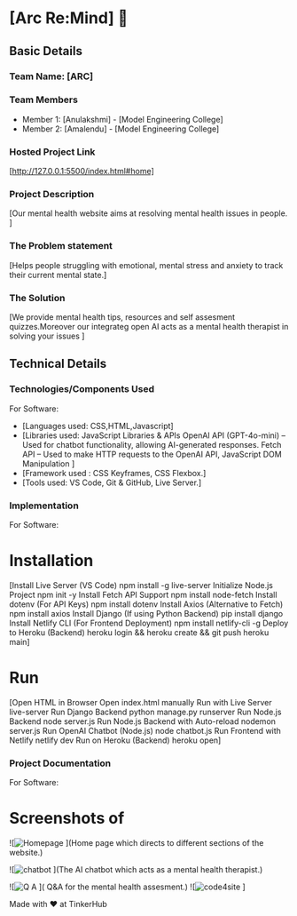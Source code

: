 # [Arc Re:Mind] 🎯


## Basic Details
### Team Name: [ARC]


### Team Members
- Member 1: [Anulakshmi] - [Model Engineering College]
- Member 2: [Amalendu] - [Model Engineering College]


### Hosted Project Link
[http://127.0.0.1:5500/index.html#home]

### Project Description
[Our mental health website aims at resolving mental health issues in people. ]

### The Problem statement
[Helps people struggling with emotional, mental stress and anxiety to track their current mental state.]

### The Solution
[We provide mental health tips, resources and self assesment quizzes.Moreover our integrateg open AI acts as a mental health therapist in solving your issues ]

## Technical Details
### Technologies/Components Used
For Software:
- [Languages used: CSS,HTML,Javascript]
- [Libraries used: JavaScript Libraries & APIs
OpenAI API (GPT-4o-mini) – Used for chatbot functionality, allowing AI-generated responses.
Fetch API – Used to make HTTP requests to the OpenAI API,
JavaScript DOM Manipulation ]
- [Framework used : CSS Keyframes, CSS Flexbox.]
- [Tools used: VS Code, Git & GitHub,
Live Server.]

### Implementation
For Software:
# Installation
[Install Live Server (VS Code)	npm install -g live-server
Initialize Node.js Project	npm init -y
Install Fetch API Support	npm install node-fetch
Install dotenv (For API Keys)	npm install dotenv
Install Axios (Alternative to Fetch)	npm install axios
Install Django (If using Python Backend)	pip install django
Install Netlify CLI (For Frontend Deployment)	npm install netlify-cli -g
Deploy to Heroku (Backend)	heroku login && heroku create && git push heroku main]

# Run
[Open HTML in Browser	Open index.html manually
Run with Live Server	live-server
Run Django Backend	python manage.py runserver
Run Node.js Backend	node server.js
Run Node.js Backend with Auto-reload	nodemon server.js
Run OpenAI Chatbot (Node.js)	node chatbot.js
Run Frontend with Netlify	netlify dev
Run on Heroku (Backend)	heroku open]

### Project Documentation
For Software:

# Screenshots of 
![![Homepage](https://github.com/user-attachments/assets/79912670-1784-4927-b119-e1a574acdcf0)
](Home page which directs to different sections of the website.)


![![chatbot](https://github.com/user-attachments/assets/01a1838c-3915-43ed-8a21-d42124a69799)
](The AI chatbot which acts as a mental health therapist.)


![![Q A](https://github.com/user-attachments/assets/537cda46-ca28-46d9-b86d-51fa252ce6eb)
]( Q&A for the mental health assesment.)
![![code4site](https://github.com/user-attachments/assets/00eb75dc-f77d-4dd8-888b-09b508d7547b)
]





Made with ❤️ at TinkerHub
